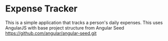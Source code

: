 # Expense Tracker

This is a simple application that tracks a person's daily expenses. This uses AngularJS with base project structure from Angular Seed https://github.com/angular/angular-seed.git
